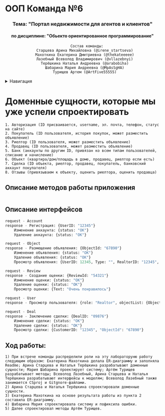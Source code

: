 #  ООП Команда №6
<a name="Вернуться в начало"></a>

<div align="center">

  <h3>Тема: "Портал недвижимости для агентов и клиентов"</h3>
  <h4>по дисциплине: "Обьекто ориентированное программирование"</h4>

<div align="center">

<div align="center">
  
```
    Состав команды:
  Старцева Арина Михайловна (@irene_startseva)
  Махоткина Екатерина Дмитриевна (@thekateeeee)
  Лазебный Всеволод Владимирович (@vllazebnyi)
  Терёшкина Наталья Андреевна (@arabobiha)
  Шабарина Мария Андреевна (@MpAsSgHA)
  Турищев Артем (@ArtFive55555)
```

<div align="center">
  
<div align="left">


<details>
  <summary> Навигация </summary>
  <ol>
    <li>
      <a href="#Доменные сущности которые мы уже успели спроектировать">Доменные сущности которые мы уже успели спроектировать</a>
      <ul>
        <li><a href="#Описание методов работы приложения">Описание методов работы приложения</a></li>
        <li><a href="#Описание интерфейсов">Описание интерфейсов</a></li>
        <li><a href="#Ход работы:">Ход работы</a></li>
      </ul>
    </li>
  </ol>
</details>


<a name="Доменные сущности которые мы уже успели спроектировать"></a>
# Доменные сущности, которые мы уже успели спроектировать
```
1. Авторизация (ID присваивается, username, эл. почта, телефон, статус на сайте)
2. Покупатель (ID пользователя, история покупок, может разместить объявление)
3. Риелтор (ID пользователя, может разместить объявление)
4. Продавец (ID пользователя, может разместить объявление)
5. Банк (аккаунты по другим ID, привязан ко всем типам пользователей, списание и начисление)
6. Объект (квартира/дом/площадь в доме, продавец, риелтор если есть)
7. Сделка (ID объекта, риелтор, продавец, покупатель, банковский аккаунт покупателя)
8. Отзывы (привязываем к объекту, оценить риелтора, оценить продавца)
```

<a name="Описание методов работы приложения"></a>
## Описание методов работы приложения

```

```

<a name="Описание интерфейсов"></a>
## Описание интерфейсов

```Python
request - Account
response - Регистрация: {UserID: "12345"}
	Изменение аккаунта: {status: "OK"}
	Удаление аккаунта: {status: "OK"}

request - Object
response - Размещение объявления: {ObjectId: "67890"}
	Изменение объявления: {status: "OK"}
	Удаление объявления: {status: "OK"}
	Просмотр объявления: {UserID: 12345, Type: "", RealtorID: "12345", RoomNumber: "123", Square: "50", "Area": "50"}

request - Review
response - Создание оценки: {ReviewId: "54321"}
	Изменение оценки: {status: "OK"}
	Удаление оценки: {status: "OK"}
	Просмотр оценки: {Text: "Очень понравилось"}

request - User
response - Просмотр пользователя: {role: "Realtor", objectList: {Object1: "67890"...}, reviewList: {review1: "54321"...}}

request - Deal
response - Заключение сделки: {DealID: "09876"}
	Изменение сделки: {status: "OK"}
	Удаление сделки: {status: "OK"}
	Просмотр сделки: {CustomerID: "12345", "ObjectId": "67890"}
```

<a name="Ход работы:"></a>
## Ход работы: 

```
1) При встрече команды распределили роли на эту лабораторуню работу следующим образом: Екатерина Махоткина делала ER-диаграмму и заполняла Readme; Арина Старцева и Наталья Терёшкина разрабатывают доменные сущности; Мария Шабарина проектирует систему; Артём Турищев разрабатывает методы; Всеволод Лазебный, Арина Старцева и Наталья Терёшкина разрабатывают интерфейсы к моделям; Всеволод Лазебный также занимается CSproj и Gitgnore-файлами.
2) Арина Старцева и Наталья Терёшкина спроектировали доменные сущности.
3) Екатерина Махоткина на основе результата работы из пункта 2 составила ER-диаграмму.
4) Шабарина Мария спроектировала систему и пофиксила ошибки.
5) Далее спроектировал методы Артём Турищев.

```

